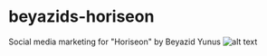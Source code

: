 # beyazids-horiseon
Social media marketing for "Horiseon" by Beyazid Yunus
![alt text](https://github.com/benyunus1/beyazids-horiseon/blob/master/image.jpg?raw=true)
